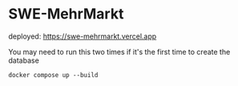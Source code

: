 # SWE-MehrMarkt

deployed:  https://swe-mehrmarkt.vercel.app

You may need to run this two times if it's the first time to create the database
```
docker compose up --build

```


